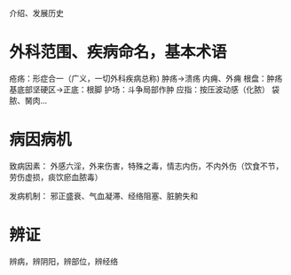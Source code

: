 介绍、发展历史

# 外科范围、疾病命名，基本术语

疮疡：形症合一（广义，一切外科疾病总称)
肿疡→溃疡
内痈、外痈
根盘：肿疡基底部坚硬区→正底：根脚
护场：斗争局部作肿
应指：按压波动感（化脓）
袋脓、胬肉...

# 病因病机
致病因素：
外感六淫，外来伤害，特殊之毒，情志内伤，不内外伤（饮食不节，劳伤虚损，痰饮瘀血脓毒）

发病机制：
邪正盛衰、气血凝滞、经络阻塞、脏腑失和

# 辨证
辨病，辨阴阳，辨部位，辨经络
